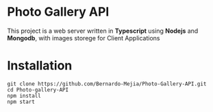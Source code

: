 # Photo Gallery API
This project is a web server written in **Typescript** using **Nodejs** and **Mongodb**, with images storege for Client Applications

# Installation
```
git clone https://github.com/Bernardo-Mejia/Photo-Gallery-API.git
cd Photo-gallery-API
npm install
npm start
```